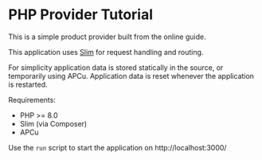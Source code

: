 PHP Provider Tutorial
=====================

This is a simple product provider built from the online guide.

This application uses [Slim][slim] for request handling and routing.

For simplicity application data is stored statically in the source, or temporarily using APCu.
Application data is reset whenever the application is restarted.

Requirements:

* PHP >= 8.0
* Slim (via Composer)
* APCu

Use the `run` script to start the application on http://localhost:3000/

[slim]: https://www.slimframework.com/
